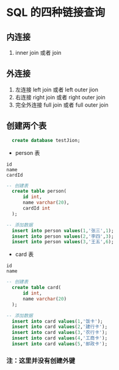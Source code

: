 # SQL 的四种链接查询
## 内连接
1. inner join 或者 join
## 外连接
1. 左连接 left join 或者 left outer jion
2. 右连接 right join 或者 right outer join
3. 完全外连接 full join 或者 full outer join
## 创建两个表
```sql
  create database testJion;
```
* person 表
```
id
name
cardId
```
```sql
-- 创建表
  create table person(
      id int,
      name varchar(20),
      cardId int
  );
```
```sql
-- 添加数据
  insert into person values(1,'张三',1);
  insert into person values(2,'李四',3);
  insert into person values(3,'王五',6);
```
* card 表
```
id
name
```
```sql
-- 创建表
  create table card(
      id int,
      name varchar(20)
  );
```
```sql
-- 添加数据
  insert into card values(1,'饭卡');
  insert into card values(2,'建行卡');
  insert into card values(3,'农行卡');
  insert into card values(4,'工商卡');
  insert into card values(5,'邮政卡');
```
###  注：这里并没有创建外键 ###
##









